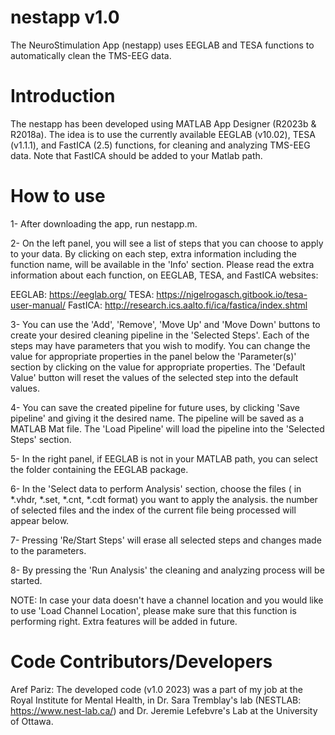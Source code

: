 # nestapp v1.0
The NeuroStimulation App (nestapp) uses EEGLAB and TESA functions to automatically clean the TMS-EEG data. 

# Introduction
The nestapp has been developed using MATLAB App Designer (R2023b & R2018a). The idea is to use the currently available EEGLAB (v10.02), TESA (v1.1.1), and FastICA (2.5) functions, for cleaning and analyzing TMS-EEG data.
Note that FastICA should be added to your Matlab path.
# How to use
1- After downloading the app, run nestapp.m. 

2- On the left panel, you will see a list of steps that you can choose to apply to your data. By clicking on each step, extra information including the function name, will be available in the 'Info' section. Please read the extra information about each function, on EEGLAB, TESA, and FastICA websites:

EEGLAB: https://eeglab.org/
TESA: https://nigelrogasch.gitbook.io/tesa-user-manual/
FastICA: http://research.ics.aalto.fi/ica/fastica/index.shtml

3- You can use the 'Add', 'Remove', 'Move Up' and 'Move Down' buttons to create your desired cleaning pipeline in the 'Selected Steps'. Each of the steps may have parameters that you wish to modify. You can change the value for appropriate properties in the panel below the 'Parameter(s)' section by clicking on the value for appropriate properties. The 'Default Value' button will reset the values of the selected step into the default values.

4- You can save the created pipeline for future uses, by clicking 'Save pipeline' and giving it the desired name. The pipeline will be saved as a MATLAB Mat file. The 'Load Pipeline' will load the pipeline into the 'Selected Steps' section.

5- In the right panel, if EEGLAB is not in your MATLAB path, you can select the folder containing the EEGLAB package.

6- In the 'Select data to perform Analysis' section, choose the files ( in *.vhdr, *.set, *.cnt, *.cdt format) you want to apply the analysis. the number of selected files and the index of the current file being processed will appear below.

7- Pressing 'Re/Start Steps' will erase all selected steps and changes made to the parameters.

8- By pressing the 'Run Analysis' the cleaning and analyzing process will be started.

NOTE: In case your data doesn't have a channel location and you would like to use 'Load Channel Location', please make sure that this function is performing right. Extra features will be added in future.

# Code Contributors/Developers
Aref Pariz: The developed code (v1.0 2023) was a part of my job at the Royal Institute for Mental Health, in Dr. Sara Tremblay's lab (NESTLAB: https://www.nest-lab.ca/) and Dr. Jeremie Lefebvre's Lab at the University of Ottawa.
